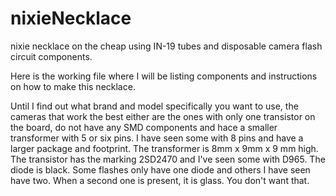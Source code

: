 # nixieNecklace
nixie necklace on the cheap using IN-19 tubes and disposable camera flash circuit components.

Here is the working file where I will be listing components and instructions on how to make this necklace.

Until I find out what brand and model specifically you want to use, the cameras that work the best either are the ones with only one transistor on the board, do not have any SMD components and hace a smaller transformer with 5 or six pins. I have seen some with 8 pins and have a larger package and footprint. The transformer is 8mm x 9mm x 9 mm high. The transistor has the marking 2SD2470 and I've seen some with D965. The diode is black. Some flashes only have one diode and others I have seen have two. When a second one is present, it is glass. You don't want that.

